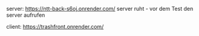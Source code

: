 
server:  https://ntt-back-s6oj.onrender.com/    server ruht - vor dem Test den server aufrufen

client:  https://trashfront.onrender.com/
